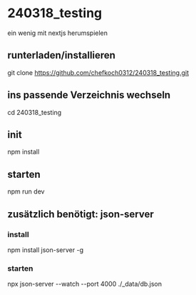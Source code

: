 # 240318_testing
ein wenig mit nextjs herumspielen

## runterladen/installieren
git clone https://github.com/chefkoch0312/240318_testing.git

## ins passende Verzeichnis wechseln
cd 240318_testing

## init
npm install

## starten
npm run dev

## zusätzlich benötigt: json-server

### install
npm install json-server -g

### starten
npx json-server --watch --port 4000 ./_data/db.json
